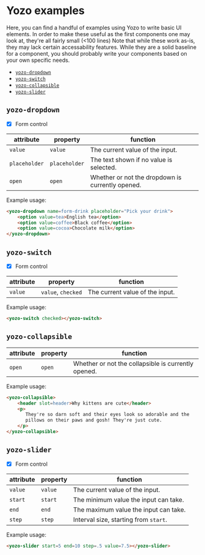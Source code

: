 # Yozo examples

Here, you can find a handful of examples using Yozo to write basic UI elements. In order to make these useful as the first components one may look at, they're all fairly small (<100 lines) Note that while these work as-is, they may lack certain accessability features. While they are a solid baseline for a component, you should probably write your components based on your own specific needs.

- [`yozo-dropdown`](#dropdown)
- [`yozo-switch`](#switch)
- [`yozo-collapsible`](#collapsible)
- [`yozo-slider`](#slide)

<a name="dropdown"></a>
## `yozo-dropdown`

 - [x] Form control

| attribute | property | function |
------------|----------|----------|
| `value` | `value` | The current value of the input. |
| `placeholder` | `placeholder` | The text shown if no value is selected. |
| `open` | `open` | Whether or not the dropdown is currently opened. |

Example usage:
```html
<yozo-dropdown name=form-drink placeholder="Pick your drink">
    <option value=tea>English tea</option>
    <option value=coffee>Black coffee</option>
    <option value=cocoa>Chocolate milk</option>
</yozo-dropdown>
```

<a name="switch"></a>
## `yozo-switch`

 - [x] Form control

| attribute | property | function |
------------|----------|----------|
| `value` | `value`, `checked` | The current value of the input. |

Example usage:
```html
<yozo-switch checked></yozo-switch>
```

<a name="collapsible"></a>
## `yozo-collapsible`

| attribute | property | function |
------------|----------|----------|
| `open` | `open` | Whether or not the collapsible is currently opened. |

Example usage:
```html
<yozo-collapsible>
    <header slot=header>Why kittens are cute</header>
    <p>
       They're so darn soft and their eyes look so adorable and the
       pillows on their paws and gosh! They're just cute. 
    </p>
</yozo-collapsible>
```

<a name="slider"></a>
## `yozo-slider`

 - [x] Form control

| attribute | property | function |
------------|----------|----------|
| `value` | `value` | The current value of the input. |
| `start` | `start` | The minimum value the input can take. |
| `end` | `end` | The maximum value the input can take. |
| `step` | `step` | Interval size, starting from `start`. |

Example usage:
```html
<yozo-slider start=5 end=10 step=.5 value=7.5></yozo-slider>
```
